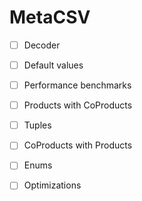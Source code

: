 # MetaCSV

- [ ] Decoder
- [ ] Default values
- [ ] Performance benchmarks
- [ ] Products with CoProducts
- [ ] Tuples
- [ ] CoProducts with Products
- [ ] Enums
- [ ] Optimizations

